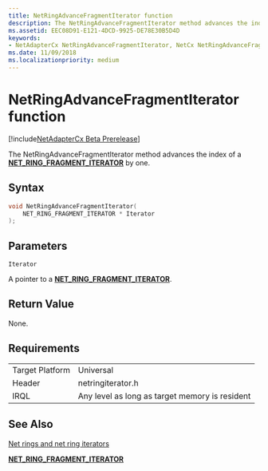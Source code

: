```yaml
---
title: NetRingAdvanceFragmentIterator function
description: The NetRingAdvanceFragmentIterator method advances the index of a NET_RING_FRAGMENT_ITERATOR by one.
ms.assetid: EEC08D91-E121-4DCD-9925-DE78E30B5D4D
keywords:
- NetAdapterCx NetRingAdvanceFragmentIterator, NetCx NetRingAdvanceFragmentIterator
ms.date: 11/09/2018
ms.localizationpriority: medium
---
```


# NetRingAdvanceFragmentIterator function

[!include[NetAdapterCx Beta Prerelease](../netcx-beta-prerelease.md)]

The NetRingAdvanceFragmentIterator method advances the index of a [**NET_RING_FRAGMENT_ITERATOR**](net-ring-fragment-iterator.md) by one.

## Syntax

```cpp
void NetRingAdvanceFragmentIterator(
    NET_RING_FRAGMENT_ITERATOR * Iterator
);
```

## Parameters

`Iterator`

A pointer to a [**NET_RING_FRAGMENT_ITERATOR**](net-ring-fragment-iterator.md).

## Return Value

None.

## Requirements

|  |  |
| --- | --- |
| Target Platform | Universal |
| Header | netringiterator.h |
| IRQL | Any level as long as target memory is resident |

## See Also

[Net rings and net ring iterators](net-rings-and-net-ring-iterators.md)

[**NET_RING_FRAGMENT_ITERATOR**](net-ring-fragment-iterator.md)